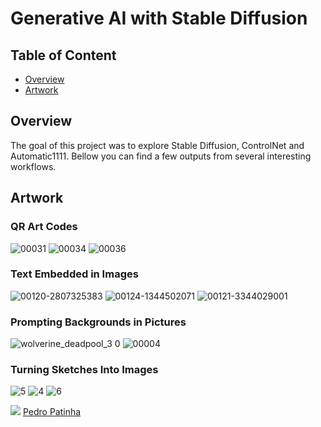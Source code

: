 # Generative AI with Stable Diffusion

## Table of Content
  * [Overview](#Overview)
  * [Artwork](#Artwork)


## Overview
The goal of this project was to explore Stable Diffusion, ControlNet and Automatic1111.
Bellow you can find a few outputs from several interesting workflows.


## Artwork

### QR Art Codes
![00031](https://github.com/pedromaiapatinha/Generative_AI_with_Stable_Diffusion/assets/64651800/d13792f8-28b6-410c-9905-08d5345a0c4f)
![00034](https://github.com/pedromaiapatinha/Generative_AI_with_Stable_Diffusion/assets/64651800/d0342fc2-6c79-4d79-a504-e584c764898d)
![00036](https://github.com/pedromaiapatinha/Generative_AI_with_Stable_Diffusion/assets/64651800/92128d3d-3538-4f9e-83d0-3694b9ec1855)


### Text Embedded in Images
![00120-2807325383](https://github.com/pedromaiapatinha/Generative_AI_with_Stable_Diffusion/assets/64651800/15d09e91-30ca-4953-a047-23795dc75cf2)
![00124-1344502071](https://github.com/pedromaiapatinha/Generative_AI_with_Stable_Diffusion/assets/64651800/49489ce1-53e4-43ac-9b5d-1e81e406853b)
![00121-3344029001](https://github.com/pedromaiapatinha/Generative_AI_with_Stable_Diffusion/assets/64651800/dc77bc98-6d27-4c79-9d42-db0673b3da43)


### Prompting Backgrounds in Pictures
![wolverine_deadpool_3 0](https://github.com/pedromaiapatinha/Generative_AI_with_Stable_Diffusion/assets/64651800/ad196167-afaa-493b-aece-7afe49924145)
![00004](https://github.com/pedromaiapatinha/Generative_AI_with_Stable_Diffusion/assets/64651800/2382b783-c4ab-4b0d-8ef3-65b26b82d4f4)


### Turning Sketches Into Images
![5](https://github.com/pedromaiapatinha/Generative_AI_with_Stable_Diffusion/assets/64651800/1ec6671f-0166-48f4-8dcd-1d8fa148ce15)
![4](https://github.com/pedromaiapatinha/Generative_AI_with_Stable_Diffusion/assets/64651800/4bb3da00-6686-4c70-955b-0c33dbbef67d)
![6](https://github.com/pedromaiapatinha/Generative_AI_with_Stable_Diffusion/assets/64651800/c613686e-9ee2-4e01-8728-34ce4e97e74e)



<img src="https://img.icons8.com/color/30/000000/linkedin.png"/> [Pedro Patinha](https://www.linkedin.com/in/pedromaiapatinha/)

